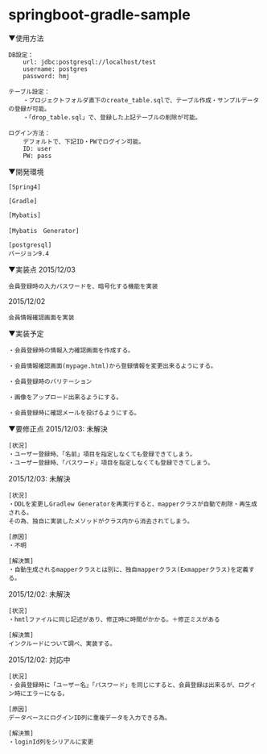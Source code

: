 # springboot-gradle-sample
▼使用方法

	DB設定：
    	url: jdbc:postgresql://localhost/test
    	username: postgres
    	password: hmj
    	
	テーブル設定：
		・プロジェクトフォルダ直下のcreate_table.sqlで、テーブル作成・サンプルデータの登録が可能。
		・「drop_table.sql」で、登録した上記テーブルの削除が可能。

	ログイン方法：
		デフォルトで、下記ID・PWでログイン可能。
		ID: user
		PW: pass

▼開発環境

	[Spring4]
	
	[Gradle]
	
	[Mybatis]
	
	[Mybatis　Generator]
	
	[postgresql]
	バージョン9.4

▼実装点
2015/12/03

	会員登録時の入力パスワードを、暗号化する機能を実装

2015/12/02

	会員情報確認画面を実装

▼実装予定

	・会員登録時の情報入力確認画面を作成する。
	
	・会員情報確認画面(mypage.html)から登録情報を変更出来るようにする。
	
	・会員登録時のバリテーション
	
	・画像をアップロード出来るようにする。
	
	・会員登録時に確認メールを投げるようにする。

▼要修正点
2015/12/03: 未解決

	[状況]
	・ユーザー登録時、「名前」項目を指定しなくても登録できてしまう。
	・ユーザー登録時、「パスワード」項目を指定しなくても登録できてしまう。

2015/12/03: 未解決

	[状況]
	・DDLを変更しGradlew Generatorを再実行すると、mapperクラスが自動で削除・再生成される。
	その為、独自に実装したメソッドがクラス内から消去されてしまう。
	
	[原因]
	・不明
	
	[解決策]
	・自動生成されるmapperクラスとは別に、独自mapperクラス(Exmapperクラス)を定義する。
	
2015/12/02: 未解決
	
	[状況]
	・hmtlファイルに同じ記述があり、修正時に時間がかかる。＋修正ミスがある
	
	[解決策]
	インクルードについて調べ、実装する。
	
2015/12/02: 対応中

	[状況]
	・会員登録時に「ユーザー名」「パスワード」を同じにすると、会員登録は出来るが、ログイン時にエラーになる。
	
	[原因]
	データベースにログインID列に重複データを入力できる為。
	
	[解決策]
	・loginId列をシリアルに変更
	
